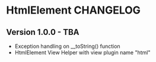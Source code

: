# HtmlElement CHANGELOG

## Version 1.0.0 - TBA

* Exception handling on __toString() function
* HtmlElement View Helper with view plugin name "html"
